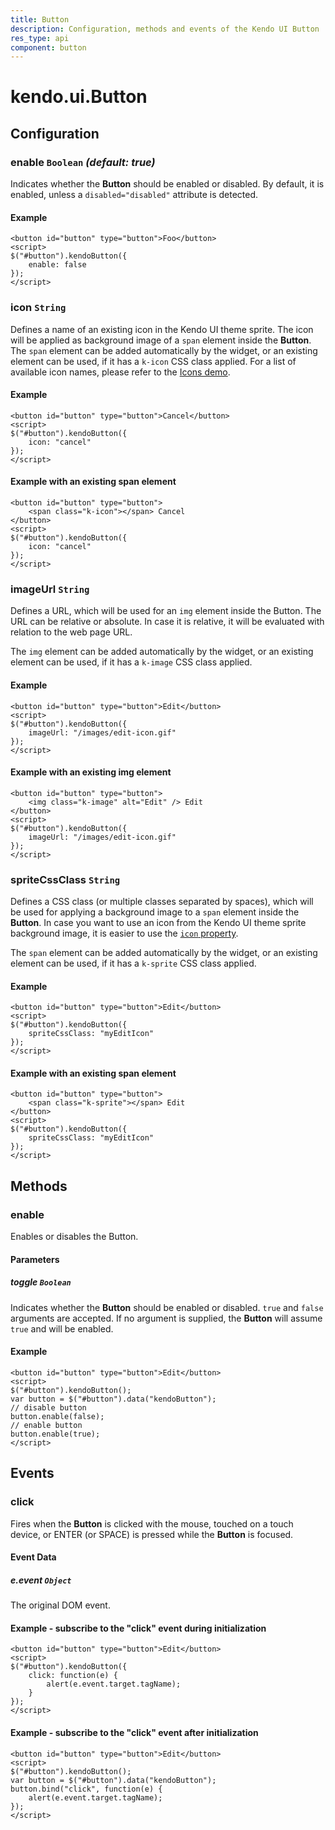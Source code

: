 ```yaml
---
title: Button
description: Configuration, methods and events of the Kendo UI Button
res_type: api
component: button
---
```


# kendo.ui.Button

## Configuration

### enable `Boolean` *(default: true)*

Indicates whether the **Button** should be enabled or disabled. By default, it is enabled, unless a `disabled="disabled"` attribute is detected.

#### Example

	<button id="button" type="button">Foo</button>
	<script>
	$("#button").kendoButton({
		enable: false
	});
	</script>

### icon `String`

Defines a name of an existing icon in the Kendo UI theme sprite. The icon will be applied as background image of a `span` element inside the **Button**.
The `span` element can be added automatically by the widget, or an existing element can be used, if it has a `k-icon` CSS class applied.
For a list of available icon names, please refer to the [Icons demo](http://demos.telerik.com/kendo-ui/web/styling/icons.html).

#### Example

	<button id="button" type="button">Cancel</button>
	<script>
	$("#button").kendoButton({
		icon: "cancel"
	});
	</script>

#### Example with an existing span element

	<button id="button" type="button">
		<span class="k-icon"></span> Cancel
	</button>
	<script>
	$("#button").kendoButton({
		icon: "cancel"
	});
	</script>

### imageUrl `String`

Defines a URL, which will be used for an `img` element inside the Button. The URL can be relative or absolute. In case it is relative, it will be evaluated with relation to the web page URL.

The `img` element can be added automatically by the widget, or an existing element can be used, if it has a `k-image` CSS class applied.

#### Example

	<button id="button" type="button">Edit</button>
	<script>
	$("#button").kendoButton({
		imageUrl: "/images/edit-icon.gif"
	});
	</script>

#### Example with an existing img element

	<button id="button" type="button">
		<img class="k-image" alt="Edit" /> Edit
	</button>
	<script>
	$("#button").kendoButton({
		imageUrl: "/images/edit-icon.gif"
	});
	</script>

### spriteCssClass `String`

Defines a CSS class (or multiple classes separated by spaces), which will be used for applying a background image to a `span` element inside the **Button**.
In case you want to use an icon from the Kendo UI theme sprite background image, it is easier to use the [`icon` property](/api/javascript/ui/button#configuration-icon).

The `span` element can be added automatically by the widget, or an existing element can be used, if it has a `k-sprite` CSS class applied.

#### Example

	<button id="button" type="button">Edit</button>
	<script>
	$("#button").kendoButton({
		spriteCssClass: "myEditIcon"
	});
	</script>

#### Example with an existing span element

	<button id="button" type="button">
		<span class="k-sprite"></span> Edit
	</button>
	<script>
	$("#button").kendoButton({
		spriteCssClass: "myEditIcon"
	});
	</script>

## Methods

### enable

Enables or disables the Button.

#### Parameters

##### toggle `Boolean`

Indicates whether the **Button** should be enabled or disabled. `true` and `false` arguments are accepted. If no argument is supplied, the **Button** will assume `true` and will be enabled.

#### Example

	<button id="button" type="button">Edit</button>
	<script>
	$("#button").kendoButton();
	var button = $("#button").data("kendoButton");
	// disable button
	button.enable(false);
	// enable button
	button.enable(true);
	</script>

## Events

### click

Fires when the **Button** is clicked with the mouse, touched on a touch device, or ENTER (or SPACE) is pressed while the **Button** is focused.

#### Event Data

##### e.event `Object`

The original DOM event.

#### Example - subscribe to the "click" event during initialization

	<button id="button" type="button">Edit</button>
	<script>
	$("#button").kendoButton({
		click: function(e) {
			alert(e.event.target.tagName);
		}
	});
	</script>

#### Example - subscribe to the "click" event after initialization

	<button id="button" type="button">Edit</button>
	<script>
	$("#button").kendoButton();
	var button = $("#button").data("kendoButton");
	button.bind("click", function(e) {
		alert(e.event.target.tagName);
	});	
	</script>
